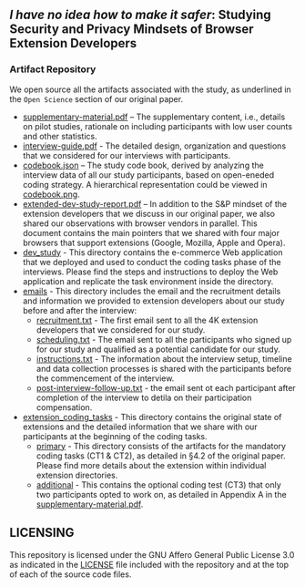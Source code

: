 ## _I have no idea how to make it safer_: Studying Security and Privacy Mindsets of Browser Extension Developers

### Artifact Repository
We open source all the artifacts associated with the study, as underlined in the ``Open Science`` section of our original paper.
- [supplementary-material.pdf](./supplementary-material.pdf) – The supplementary content, i.e., details on pilot studies, rationale on including participants with low user counts and other statistics.
- [interview-guide.pdf](./interview-guide.pdf) - The detailed design, organization and questions that we considered for our interviews with participants.
- [codebook.json](./codebook.json) – The study code book, derived by analyzing the interview data of all our study participants, based on open-eneded coding strategy. A hierarchical representation could be viewed in [codebook.png](./codebook.png).
- [extended-dev-study-report.pdf](./extended-dev-study-report.pdf) – In addition to the S&P mindset of the extension developers that we discuss in our original paper, we also shared our observations with browser vendors in parallel. This document contains the main pointers that we shared with four major browsers that support extensions (Google, Mozilla, Apple and Opera).
- [dev_study](./dev_study) - This directory contains the e-commerce Web application that we deployed and used to conduct the coding tasks phase of the interviews. Please find the steps and instructions to deploy the Web application and replicate the task environment inside the directory.
- [emails](./emails) - This directory includes the email and the recruitment details and information we provided to extension developers about our study before and after the interview:
    * [recruitment.txt](./emails/recruitment.txt) - The first email sent to all the 4K extension developers that we considered for our study.
    * [scheduling.txt](./emails/scheduling.txt) - The email sent to all the participants who signed up for our study and qualified as a potential candidate for our study.
    * [instructions.txt](./emails/instructions.txt) - The information about the interview setup, timeline and data collection processes is shared with the participants before the commencement of the interview.
    * [post-interview-follow-up.txt](./emails/post-interview-follow-up.txt) - the email sent ot each participant after completion of the interview to detila on their participation compensation.
- [extension_coding_tasks](./extension_coding_tasks) - This directory contains the original state of extensions and the detailed information that we share with our participants at the beginning of the coding tasks.
    * [primary](./extension_coding_tasks/primary/) - This directory consists of the artifacts for the mandatory coding tasks (CT1 & CT2), as detailed in §4.2 of the original paper. Please find more details about the extension within individual extension directories.
    * [additional](./extension_coding_tasks/additional/) - This contains the optional coding test (CT3) that only two participants opted to work on, as detailed in Appendix A in the [supplementary-material.pdf](./supplementary-material.pdf).

## LICENSING
This repository is licensed under the GNU Affero General Public License 3.0 as indicated in the [LICENSE](./LICENSE) file included with the repository and at the top of each of the source code files.